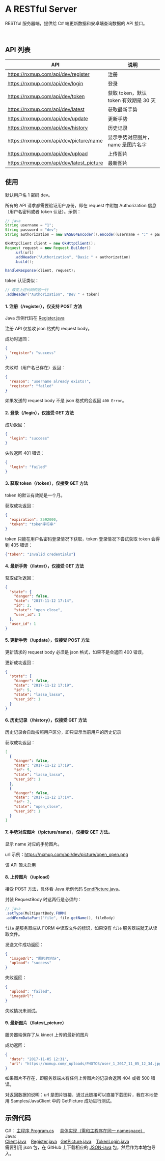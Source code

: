 # A RESTful Server

RESTful 服务器端，提供给 C# 端更新数据和安卓端查询数据的 API 接口。

<br>

## API 列表

API|说明
---|---
https://nxmup.com/api/dev/register|注册
https://nxmup.com/api/dev/login|登录
https://nxmup.com/api/dev/token|获取 token，默认 token 有效期是 30 天
https://nxmup.com/api/dev/latest|获取最新手势
https://nxmup.com/api/dev/update|更新手势
https://nxmup.com/api/dev/history|历史记录
https://nxmup.com/api/dev/picture/name|显示手势对应图片，name 是图片名字
https://nxmup.com/api/dev/upload|上传图片
https://nxmup.com/api/dev/latest_picture|最新图片

## 使用

默认用户名 1 密码 dev。

所有的 API 请求都需要验证用户身份，即在 request 中附加 Authorization 信息（用户名密码或者 token 认证）。示例：

```java
// java
String username = "1";
String password = "dev";
String authorization = new BASE64Encoder().encode((username + ":" + password).getBytes());

OkHttpClient client = new OkHttpClient();
Request request = new Request.Builder()
    .url(url)
    .addHeader("Authorization", "Basic " + authorization)
    .build();

handleResponse(client, request);
```

token 认证类似：

```java
// 改变上述代码的这一行
.addHeader("Authorization", "Dev " + token)
```

#### 1. 注册（/register），仅支持 POST 方法

Java 示例代码在 [Register.java](https://github.com/xlui/KinectProject/blob/master/Samples/JavaClient/src/main/java/com/liuqi/client/Register.java)

注册 API 仅接收 json 格式的 request body。

成功时返回：

```json
{
  "register": "success"
}
```

失败时（用户名已存在）返回：

```json
{
  "reason": "username already exists!", 
  "register": "failed"
}
```

如果发送的 request body 不是 json 格式的会返回 `400 Error`。

#### 2. 登录（/login），仅接受 GET 方法

成功返回：

```json
{
  "login": "success"
}
```

失败返回 401 错误：

```json
{
  "login": "failed"
}
```

#### 3. 获取 token（/token），仅接受 GET 方法

token 的默认有效期是一个月。

获取成功返回：

```json
{
  "expiration": 2592000,
  "token": "token字符串"
}

```

token 只能在用户名密码登录情况下获取，token 登录情况下尝试获取 token 会得到 405 错误：

```json
{"token": "Invalid credentials"}
```

#### 4. 最新手势（/latest），仅接受 GET 方法

获取成功返回：

```json
{
  "state": {
    "danger": false, 
    "date": "2017-11-12 17:14", 
    "id": 2, 
    "state": "open_close", 
    "user_id": 1
  }, 
  "user_id": 1
}
```

#### 5. 更新手势（/update），仅接受 POST 方法

更新请求的 request body 必须是 json 格式，如果不是会返回 400 错误。

更新成功返回：

```json
{
  "state": {
    "danger": false, 
    "date": "2017-11-12 17:19", 
    "id": 5, 
    "state": "lasso_lasso", 
    "user_id": 1
  }
}
```

#### 6. 历史记录（/history），仅接受 GET 方法

历史记录会自动按照用户区分，即只显示当前用户的历史记录

获取成功返回：

```json
[
  {
    "danger": false, 
    "date": "2017-11-12 17:19", 
    "id": 5, 
    "state": "lasso_lasso", 
    "user_id": 1
  }, 
  {
    "danger": false, 
    "date": "2017-11-12 17:14", 
    "id": 2, 
    "state": "open_close", 
    "user_id": 1
  }
]
```

#### 7. 手势对应图片（/picture/name），仅接受 GET 方法。

显示 name 对应的手势图片。

url 示例：https://nxmup.com/api/dev/picture/open_open.png

该 API 暂未启用

#### 8. 上传图片（/upload）

接受 POST 方法，具体看 Java 示例代码 [SendPicture.java](https://github.com/xlui/KinectProject/blob/master/Samples/JavaClient/src/main/java/com/liuqi/client/SendPicture.java)。

封装 RequestBody 时这两行是必须的：

```java
// java
.setType(MultipartBody.FORM)
.addFormDataPart("file", file.getName(), fileBody)
```

`file` 是服务器端从 FORM 中读取文件的标识，如果没有 `file` 服务器端就无从读取文件。

发送文件成功返回：

```json
{
  "imageUrl": "图片的地址", 
  "upload": "success"
}
```

失败返回：

```json
{
  "upload": "failed", 
  "imageUrl": 
}
```

失败情况未测试。

#### 9. 最新图片（/latest_picture）

服务器端保存了从 kinect 上传的最新的图片

成功返回：

```json
{
  "date": "2017-11-05 12:31", 
  "url": "https://nxmup.com/_uploads/PHOTOS/user_1_2017_11_05_12_34.jpg"
}
```

如果图片不存在，即服务器端未有任何上传图片的记录会返回 404 或者 500 错误。

对返回数据的说明：url 是图片链接，通过此链接可以直接下载图片，我在本地使用 Samples/JavaClient 中的 GetPicture 成功进行测试。

## 示例代码

C#： [主程序 Program.cs](https://github.com/xlui/KinectProject/blob/master/Samples/csharp_client/csharp_client/Program.cs)&nbsp;&nbsp;&nbsp;&nbsp;
[具体实现（需和主程序在同一 namespace）](https://github.com/xlui/KinectProject/blob/master/Samples/csharp_client/csharp_client/Client.cs)  
Java:  
[Client.java](https://github.com/xlui/KinectProject/blob/master/Samples/JavaClient/src/main/java/com/liuqi/client/Client.java) &nbsp;&nbsp; [Register.java](https://github.com/xlui/KinectProject/blob/master/Samples/JavaClient/src/main/java/com/liuqi/client/Register.java) &nbsp;&nbsp;[GetPicture.java](https://github.com/xlui/KinectProject/blob/master/Samples/JavaClient/src/main/java/com/liuqi/client/GetPicture.java) &nbsp;&nbsp; [TokenLogin.java](https://github.com/xlui/KinectProject/blob/master/Samples/JavaClient/src/main/java/com/liuqi/client/TokenLogin.java)  
需要引用 json 包，在 GitHub 上下载相应的 [JSON-java](https://github.com/stleary/JSON-java) 包，然后作为本地包导入。
